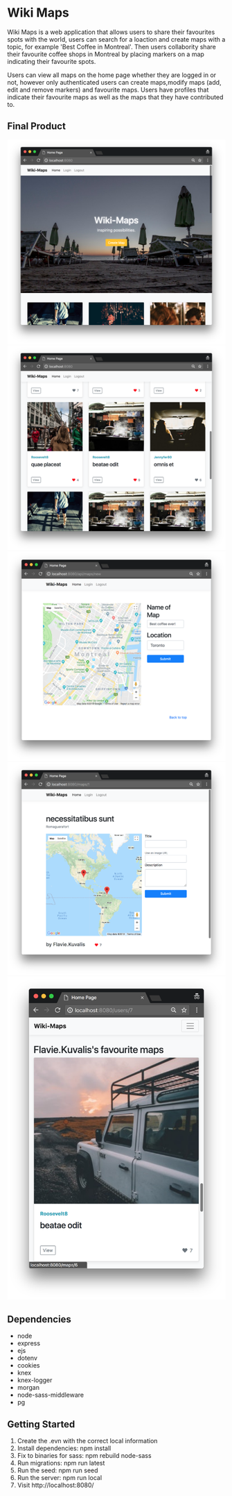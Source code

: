 
# Wiki Maps

Wiki Maps is a web application that allows users to share their favourites spots with the world,
users can search for a loaction and create maps with a topic, for example 'Best Coffee in Montreal'. Then users collabority share their favourite coffee shops in Montreal by placing markers on a map indicating their favourite spots.

Users can view all maps on the home page whether they are logged in or not, however only authenticated users can create maps,modify maps (add, edit and remove markers) and favourite maps. Users have profiles that indicate their favourite maps as well as the maps that they have contributed to.

## Final Product

!["home page"](https://github.com/corrinachow/wiki-maps/blob/master/docs/home-page.png)
!["view maps"](https://github.com/corrinachow/wiki-maps/blob/master/docs/view-maps.png)
!["create maps"](https://github.com/corrinachow/wiki-maps/blob/master/docs/create-maps-page.png)
!["edit maps"](https://github.com/corrinachow/wiki-maps/blob/master/docs/edit-maps-page.png)
!["mobile"](https://github.com/corrinachow/wiki-maps/blob/master/docs/mobile-users-page.png)

## Dependencies

- node
- express
- ejs
- dotenv
- cookies
- knex
- knex-logger
- morgan
- node-sass-middleware
- pg

## Getting Started

1. Create the .evn with the correct local information
2. Install dependencies: npm install
3. Fix to binaries for sass: npm rebuild node-sass
4. Run migrations: npm run latest
5. Run the seed: npm run seed
6. Run the server: npm run local
7. Visit http://localhost:8080/

